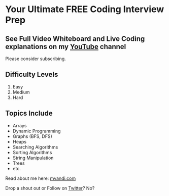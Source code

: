 # Your Ultimate FREE Coding Interview Prep

## See Full Video Whiteboard and Live Coding explanations on my [YouTube](https://www.youtube.com/channel/UCZOiUkaF2fy8Mn0gZiKiDyQ/videos) channel

Please consider subscribing.

## Difficulty Levels

1. Easy
2. Medium
3. Hard

## Topics Include

- Arrays
- Dynamic Programming
- Graphs (BFS, DFS)
- Heaps
- Searching Algorithms
- Sorting Algorithms
- String Manipulation
- Trees
- etc.

Read about me here: [mvandi.com](https://mvandi.com)

Drop a shout out or Follow on [Twitter](https://twitter.com/michael_vandi)? No?
